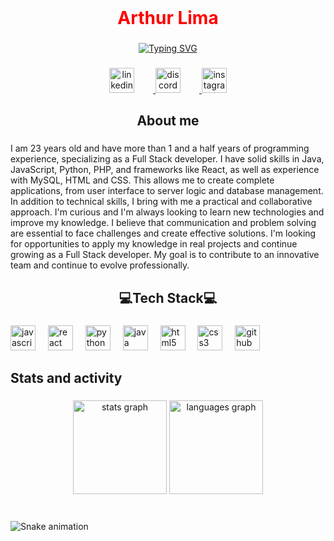 <br clear="both">

<h1 align="center" style="color: red;">Arthur Lima</h1>

###

<p align="center" dir="auto">
  <a href="https://git.io/typing-svg">
    <img src="https://readme-typing-svg.demolab.com?font=Fira+Code&duration=5001&pause=1000&color=FF0000&center=true&vCenter=true&width=435&lines=full-stack+developer;Each+lesson+is+a+step+toward+growth" alt="Typing SVG" />
  </a>
</p>

###

<div align="center">
  <a href="https://www.linkedin.com/in/arthur-lima-1439032bb?utm_source=share&utm_campaign=share_via&utm_content=profile&utm_medium=android_app" target="_blank">
    <img src="https://img.icons8.com/ios-filled/50/ff0000/linkedin.png" width="40" height="40" alt="linkedin logo" style="margin-right: 30px;" />
  </a>
  <a href="https://discord.com/invite/qeCkkP7e" target="_blank">
    <img src="https://img.icons8.com/ios-filled/50/ff0000/discord.png" width="40" height="40" alt="discord logo" style="margin-right: 30px;" />
  </a>
  <a href="https://www.instagram.com/tutyynn?igsh=azBxMWJsMTNuZmh0" target="_blank">
    <img src="https://img.icons8.com/ios-filled/50/ff0000/instagram-new.png" width="40" height="40" alt="instagram logo" />
  </a>
</div>

###

<h2 align="center">About me</h2>

###

<p align="left">I am 23 years old and have more than 1 and a half years of programming experience, specializing as a Full Stack developer. I have solid skills in Java, JavaScript, Python, PHP, and frameworks like React, as well as experience with MySQL, HTML and CSS. This allows me to create complete applications, from user interface to server logic and database management. In addition to technical skills, I bring with me a practical and collaborative approach. I'm curious and I'm always looking to learn new technologies and improve my knowledge. I believe that communication and problem solving are essential to face challenges and create effective solutions. I'm looking for opportunities to apply my knowledge in real projects and continue growing as a Full Stack developer. My goal is to contribute to an innovative team and continue to evolve professionally.</p>

###

<h2 align="center">💻Tech Stack💻</h2>

###

<div align="left">
  <img src="https://cdn.jsdelivr.net/gh/devicons/devicon/icons/javascript/javascript-original.svg" height="40" alt="javascript logo" />
  <img width="12" />
  <img src="https://cdn.jsdelivr.net/gh/devicons/devicon/icons/react/react-original.svg" height="40" alt="react logo" />
  <img width="12" />
  <img src="https://cdn.jsdelivr.net/gh/devicons/devicon/icons/python/python-original.svg" height="40" alt="python logo" />
  <img width="12" />
  <img src="https://cdn.jsdelivr.net/gh/devicons/devicon/icons/java/java-original.svg" height="40" alt="java logo" />
  <img width="12" />
  <img src="https://cdn.jsdelivr.net/gh/devicons/devicon/icons/html5/html5-original.svg" height="40" alt="html5 logo" />
  <img width="12" />
  <img src="https://cdn.jsdelivr.net/gh/devicons/devicon/icons/css3/css3-original.svg" height="40" alt="css3 logo" />
  <img width="12" />
  <img src="https://cdn.jsdelivr.net/gh/devicons/devicon/icons/github/github-original.svg" height="40" alt="github logo" />
</div>

###

<h2 align="left">Stats and activity</h2>

###

<div align="center">
  <img src="https://github-readme-stats.vercel.app/api?username=Mushaa1&hide_title=false&hide_rank=false&show_icons=true&include_all_commits=true&count_private=true&disable_animations=false&theme=dracula&locale=en&hide_border=false&order=1" height="150" alt="stats graph" />
  <img src="https://github-readme-stats.vercel.app/api/top-langs?username=Mushaa1&locale=en&hide_title=false&layout=compact&card_width=320&langs_count=6&theme=dracula&hide_border=false&order=2&custom_title=Most%20used%20languages" height="150" alt="languages graph" />
</div>

###

<br clear="both">

<img src="https://raw.githubusercontent.com/Mushaa1/Mushaa1/output/snake.svg" alt="Snake animation" />
